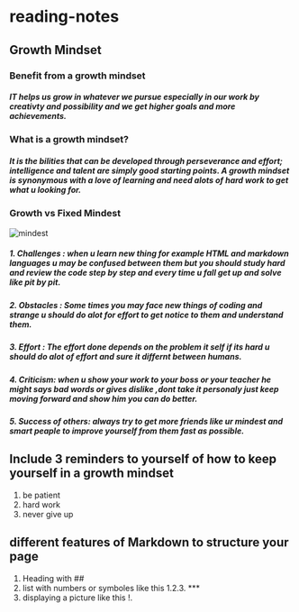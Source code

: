 # reading-notes

##  Growth Mindset
### Benefit from a growth mindset
##### IT helps us grow in whatever we pursue  especially in our work by creativty and possibility and we get higher goals and more achievements.

### What is a growth mindset?
 ##### It is the bilities that can be developed through perseverance and effort; intelligence and talent are simply good starting points. A growth mindset is synonymous with a love of learning and need alots of hard work to get what u looking for.

 ###                            Growth vs Fixed Mindest
 ![mindest](https://talenttalks.net/wp-content/uploads/2017/02/Screen-Shot-2015-11-27-at-11.37.21-666x375.png)

 ##### 1.   Challenges : when u learn new thing for example HTML and markdown  languages u may be confused between them but you should study hard and review the code step by step and every time u fall get up and solve like pit by pit.

 ##### 2.  Obstacles : Some times you may face new things of coding and strange u should do alot for effort to get notice to them and understand them.


 ##### 3.  Effort : The effort done depends on the problem it self if its hard u should do alot of effort and sure it differnt between humans.

 ##### 4.  Criticism: when u show your work to your boss or your teacher he might says bad words or gives dislike ,dont take it personaly just keep moving forward and show him you can do better.

 ##### 5. Success of others: always try to get more friends like ur mindest and smart peaple to improve yourself from them fast as possible.
 ## Include 3 reminders to yourself of how to keep yourself in a growth mindset

 1.  be patient
 2.  hard work
 3.  never give up 

## different features of Markdown to structure your page
1.  Heading with ##
2.  list with numbers or symboles like this 1.2.3. ***
3.  displaying a picture like this !.[]()